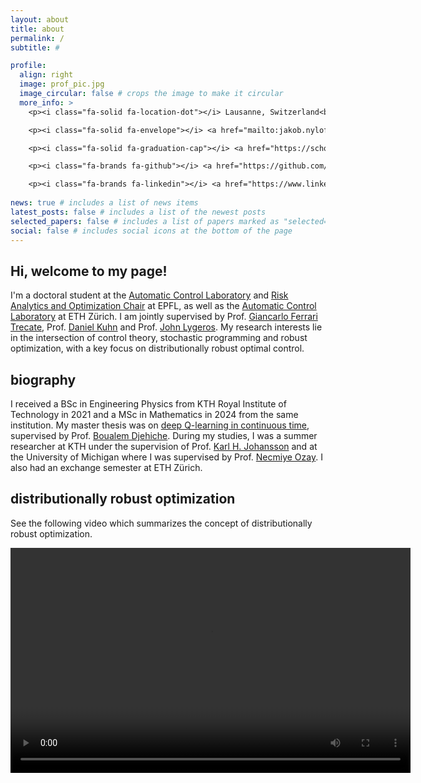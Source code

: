 ```yaml
---
layout: about
title: about
permalink: /
subtitle: #

profile:
  align: right
  image: prof_pic.jpg
  image_circular: false # crops the image to make it circular
  more_info: >
    <p><i class="fa-solid fa-location-dot"></i> Lausanne, Switzerland<br></p>

    <p><i class="fa-solid fa-envelope"></i> <a href="mailto:jakob.nylof@epfl.ch">jakob.nylof@epfl.ch</a><br></p>

    <p><i class="fa-solid fa-graduation-cap"></i> <a href="https://scholar.google.com/citations?user=jVDb3CAAAAAJ&hl=en">Google Scholar</a><br></p>

    <p><i class="fa-brands fa-github"></i> <a href="https://github.com/jnyloef">Github</a><br></p>

    <p><i class="fa-brands fa-linkedin"></i> <a href="https://www.linkedin.com/in/jakob-nyl%C3%B6f-10571b183/">LinkedIn</a></p>
    
news: true # includes a list of news items
latest_posts: false # includes a list of the newest posts
selected_papers: false # includes a list of papers marked as "selected={true}"
social: false # includes social icons at the bottom of the page
---
```


## Hi, welcome to my page! ##

I'm a doctoral student at the [Automatic Control Laboratory][LA] and [Risk Analytics and Optimization Chair][RAO] at EPFL, as well as the [Automatic Control Laboratory][IfA] at ETH Zürich. I am jointly supervised by Prof. [Giancarlo Ferrari Trecate][gianni], Prof. [Daniel Kuhn][daniel] and Prof. [John Lygeros][john]. My research interests lie in the intersection of control theory, stochastic programming and robust optimization, with a key focus on distributionally robust optimal control.

## biography ##

I received a BSc in Engineering Physics from KTH Royal Institute of Technology in 2021 and a MSc in Mathematics in 2024 from the same institution. My master thesis was on [deep Q-learning in continuous time][masterthesis], supervised by Prof. [Boualem Djehiche][boualem]. During my studies, I was a summer researcher at KTH under the supervision of Prof. [Karl H. Johansson][kalle] and at the University of Michigan where I was supervised by Prof. [Necmiye Ozay][necmiye]. I also had an exchange semester at ETH Zürich.

## distributionally robust optimization ##

See the following video which summarizes the concept of distributionally robust optimization.

<video width="640" height="360" controls>
  <source src="assets/video/WassersteinAmbiguitySet.mp4" type="video/mp4">
  Your browser does not support the video tag.
</video>


[LA]: https://www.epfl.ch/labs/la/
[RAO]: https://www.epfl.ch/labs/rao/
[IfA]: https://control.ee.ethz.ch/
[gianni]: https://people.epfl.ch/giancarlo.ferraritrecate
[daniel]: https://people.epfl.ch/daniel.kuhn
[john]: https://control.ee.ethz.ch/people/profile.john-lygeros.html
[masterthesis]: https://www.diva-portal.org/smash/record.jsf?pid=diva2%3A1923803&dswid=-163
[boualem]: https://people.kth.se/~boualem/
[kalle]: https://people.kth.se/~kallej/
[necmiye]: https://web.eecs.umich.edu/~necmiye/
[publications]: /publications/
